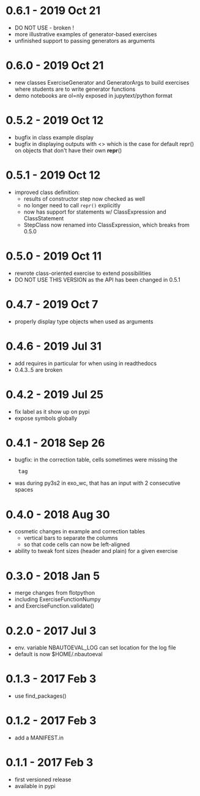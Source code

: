 # 0.6.1 - 2019 Oct 21

* DO NOT USE - broken !
* more illustrative examples of generator-based exercises
* unfinished support to passing generators as arguments

# 0.6.0 - 2019 Oct 21

* new classes ExerciseGenerator and GeneratorArgs to build exercises
  where students are to write generator functions
* demo notebooks are ol=nly exposed in jupytext/python format

# 0.5.2 - 2019 Oct 12

* bugfix in class example display
* bugfix in displaying outputs with <> which is the case for 
  default repr() on objects that don't have their own __repr__()

# 0.5.1 - 2019 Oct 12

* improved class definition: 
  * results of constructor step now checked as well
  * no longer need to call `repr()` explicitly
  * now has support for statements w/ ClassExpression and ClassStatement
  * StepClass now renamed into ClassExpression, which breaks from 0.5.0

# 0.5.0 - 2019 Oct 11

* rewrote class-oriented exercise to extend possibilities
* DO NOT USE THIS VERSION as the API has been changed in 0.5.1

# 0.4.7 - 2019 Oct 7

* properly display type objects when used as arguments

# 0.4.6 - 2019 Jul 31

* add requires in particular for when using in readthedocs
* 0.4.3..5 are broken

# 0.4.2 - 2019 Jul 25

* fix label as it show up on pypi
* expose symbols globally

# 0.4.1 - 2018 Sep 26

* bugfix: in the correction table, cells sometimes were missing the <pre> tag
* was during py3s2 in exo_wc, that has an input with 2 consecutive spaces

# 0.4.0 - 2018 Aug 30

* cosmetic changes in example and correction tables
  * vertical bars to separate the columns
  * so that code cells can now be left-aligned
* ability to tweak font sizes (header and plain) for a given exercise

# 0.3.0 - 2018 Jan 5

* merge changes from flotpython
* including ExerciseFunctionNumpy
* and ExerciseFunction.validate()

# 0.2.0 - 2017 Jul 3

* env. variable NBAUTOEVAL_LOG can set location for the log file
* default is now $HOME/.nbautoeval

# 0.1.3 - 2017 Feb 3

* use find_packages()

# 0.1.2 - 2017 Feb 3

* add a MANIFEST.in

# 0.1.1 - 2017 Feb 3

* first versioned release
* available in pypi
